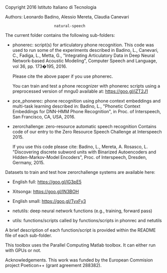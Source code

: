 Copyright 2016 Istituto Italiano di Tecnologia

Authors: Leonardo Badino, Alessio Mereta, Claudia Canevari

                          natural-speech

The current folder contains the following sub-folders:

- phonerec: script(s) for articulatory phone recognition. This code was used
  to run some of the experiments described in
  Badino, L., Canevari, C., Fadiga, L., Metta, G., "Integrating Articulatory
  Data in Deep Neural Network-based Acoustic Modeling",
  Computer Speech and Language, vol 36, pp. 173�195, 2016.

  Please cite the above paper if you use phonerec.

   You can train and test a phone recognizer with phonerec scripts using a preprocessed version of mngu0 available at: https://goo.gl/jZT2J1

- pce_phonerec: phone recognition using phone context embeddings and multi-task learning described in:
Badino, L., "Phonetic Context Embeddings for DNN-HMM Phone Recognition", in Proc. of Interspeech, San Francisco, CA, USA, 2016.

- zerorchallenge: zero-resource automatic speech recognition
  Contains code of our entry to the Zero Resource Speech Challenge at Interspeech 2015.

  If you use this code please cite:
  Badino, L., Mereta, A. Rosasco, L. "Discovering discrete subword units
  with Binarized Autoencoders and Hidden-Markov-Model Encoders",
  Proc. of Interspeech, Dresden, Germany, 2015.

 Datasets to train and test how zerorchallenge systems are available here:
 - English full: https://goo.gl/lG3pE5
 - Xitsonga: https://goo.gl/IN3BOH
 - English small: https://goo.gl/TyxFy3

- netutils: deep neural network functions (e.g., training, forward pass)

- utils: functions/scripts called by functions/scripts in phonrec and netutils


A brief description of each function/script is provided within the README file of each sub-folder.

This toolbox uses the Parallel Computing Matlab toolbox. It can either run with GPUs or not.

Acknowledgements. This work was funded by the European Commision project Poeticon++ (grant agreement 288382).
